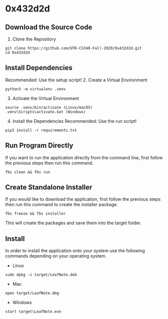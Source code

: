 # 0x432d2d


## Download the Source Code

1. Clone the Repository 
```
git clone https://github.com/UTK-CS340-Fall-2020/0x432d2d.git
cd 0x432d2d
```

## Install Dependencies
Recommended: Use the setup script!
2. Create a Virtual Environment
```
python3 -m virtualenv .venv
```

3. Activate the Virtual Environment
```
source .venv/bin/activate (Linux/macOS)
.venv\Scripts\activate.bat (Windows)
```

4. Install the Dependencies
Recommended: Use the run script!
```
pip3 install -r requirements.txt
```

## Run Program Directly
If you want to run the application directly from the command line, first follow the previous steps then run this command.
```
fbs clean && fbs run
```

## Create Standalone Installer
If you would like to download the application, first follow the previous steps then run this command to create the installer package. 
```
fbs freeze && fbs installer 
```
This will create the packages and save them into the target folder.

## Install
In order to install the application onto your system use the following commands depending on your operating system.

- Linux 
```
sudo dpkg -i target/LeafNote.deb
```

- Mac
```
open target/LeafNote.dmg
```

- Windows
```
start target\LeafNote.exe
```
